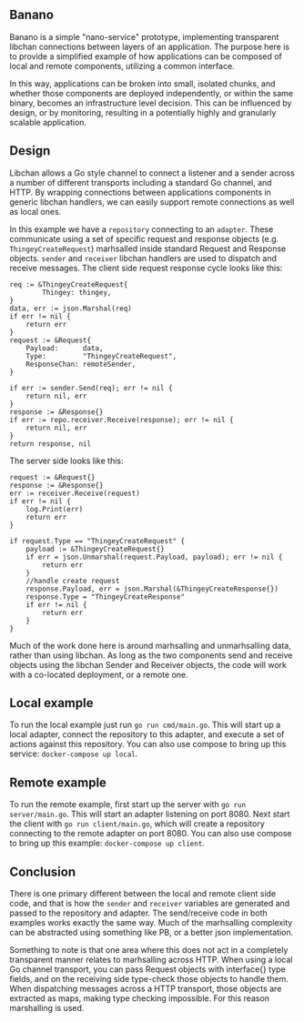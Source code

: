 ## Banano

Banano is a simple "nano-service" prototype, implementing transparent libchan connections between layers of an application. The purpose here is to provide a simplified example of how applications can be composed of local and remote components, utilizing a common interface. 

In this way, applications can be broken into small, isolated chunks, and whether those components are deployed independently, or within the same binary, becomes an infrastructure level decision. This can be influenced by design, or by monitoring, resulting in a potentially highly and granularly scalable application. 

## Design

Libchan allows a Go style channel to connect a listener and a sender across a number of different transports including a standard Go channel, and HTTP. By wrapping connections between applications components in generic libchan handlers, we can easily support remote connections as well as local ones.

In this example we have a `repository` connecting to an `adapter`. These communicate using a set of specific request and response objects (e.g. `ThingeyCreateRequest`) marhsalled inside standard Request and Response objects. `sender` and `receiver` libchan handlers are used to dispatch and receive messages. The client side request response cycle looks like this:

```
req := &ThingeyCreateRequest{
		Thingey: thingey,
}
data, err := json.Marshal(req)
if err != nil {
	return err
}
request := &Request{
	Payload:      data,
	Type:         "ThingeyCreateRequest",
	ResponseChan: remoteSender,
}

if err := sender.Send(req); err != nil {
	return nil, err
}
response := &Response{}
if err := repo.receiver.Receive(response); err != nil {
	return nil, err
}
return response, nil
```

The server side looks like this:

```
request := &Request{}
response := &Response{}
err := receiver.Receive(request)
if err != nil {
	log.Print(err)
	return err
}

if request.Type == "ThingeyCreateRequest" {
	payload := &ThingeyCreateRequest{}
	if err = json.Unmarshal(request.Payload, payload); err != nil {
		return err
	}
	//handle create request
	response.Payload, err = json.Marshal(&ThingeyCreateResponse{})
	response.Type = "ThingeyCreateResponse"
	if err != nil {
		return err
	}
}
```

Much of the work done here is around marhsalling and unmarhsalling data, rather than using libchan. As long as the two components send and receive objects using the libchan Sender and Receiver objects, the code will work with a co-located deployment, or a remote one.

## Local example

To run the local example just run `go run cmd/main.go`. This will start up a local adapter, connect the repository to this adapter, and execute a set of actions against this repository. You can also use compose to bring up this service: `docker-compose up local`.

## Remote example 

To run the remote example, first start up the server with `go run server/main.go`. This will start an adapter listening on port 8080. Next start the client with `go run client/main.go`, which will create a repository connecting to the remote adapter on port 8080. You can also use compose to bring up this example: `docker-compose up client`.

## Conclusion

There is one primary different between the local and remote client side code, and that is how the `sender` and `receiver` variables are generated and passed to the repository and adapter. The send/receive code in both examples works exactly the same way. Much of the marhsalling complexity can be abstracted using something like PB, or a better json implementation.

Something to note is that one area where this does not act in a completely transparent manner relates to marhsalling across HTTP. When using a local Go channel transport, you can pass Request objects with interface{} type fields, and on the receiving side type-check those objects to handle them. When dispatching messages across a HTTP transport, those objects are extracted as maps, making type checking impossible. For this reason marshalling is used. 
